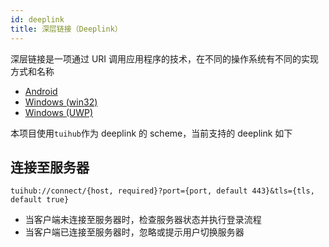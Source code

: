 ```yaml
---
id: deeplink
title: 深层链接（Deeplink）
---
```


深层链接是一项通过 URI 调用应用程序的技术，在不同的操作系统有不同的实现方式和名称

- [Android](https://developer.android.com/training/app-links/deep-linking?hl=zh-cn)
- [Windows (win32)](https://learn.microsoft.com/zh-cn/previous-versions/windows/internet-explorer/ie-developer/platform-apis/aa767914(v=vs.85))
- [Windows (UWP)](https://docs.microsoft.com/en-us/windows/uwp/launch-resume/launch-app-with-uri)

本项目使用`tuihub`作为 deeplink 的 scheme，当前支持的 deeplink 如下

## 连接至服务器

`tuihub://connect/{host, required}?port={port, default 443}&tls={tls, default true}`

- 当客户端未连接至服务器时，检查服务器状态并执行登录流程
- 当客户端已连接至服务器时，忽略或提示用户切换服务器

